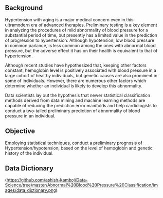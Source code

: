 ## Background
Hypertension with aging is a major medical concern even in this ultramodern era of advanced therapies. Preliminary testing is a key element in analyzing the procedures of mild abnormality of blood pressure for a substantial period of
time, but presently has a limited value in the prediction of progression to hypertension. Although hypotension, low blood pressure in common parlance, is less common among the ones with abnormal blood pressure, but the adverse
effect it has on their health is equivalent to that of hypertension.

Although recent studies have hypothesized that, keeping other factors constant, hemoglobin level is positively associated with blood pressure in a large cohort of healthy individuals, but genetic causes are also prominent in some of
individuals. However, there are numerous other factors which determine whether an individual is likely to develop this abnormality.

Data scientists lay out the hypothesis that newer statistical classification methods derived from data mining and machine learning methods are capable of reducing the prediction error manifolds and help cardiologists to conduct a
two-tailed preliminary prediction of abnormality of blood pressure in an individual.

## Objective
Employing statistical techniques, conduct a preliminary prognosis of Hypertension/hypotension, based on the level of hemoglobin and genetic history of the individual.

## Data Dictionary
(https://github.com/ashish-kamboj/Data-Science/tree/master/Abnormal%20Blood%20Pressure%20Classification/images/data_dictionary.png)
